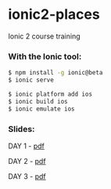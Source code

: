 # ionic2-places

Ionic 2 course training

### With the Ionic tool:

```bash
$ npm install -g ionic@beta
$ ionic serve
```

```bash
$ ionic platform add ios
$ ionic build ios
$ ionic emulate ios
```

### Slides:

DAY 1 - [pdf](slides/ionic-day-1.pdf)

DAY 2 - [pdf](slides/ionic-day-2.pdf)

DAY 3 - [pdf](slides/ionic-day-3.pdf)
